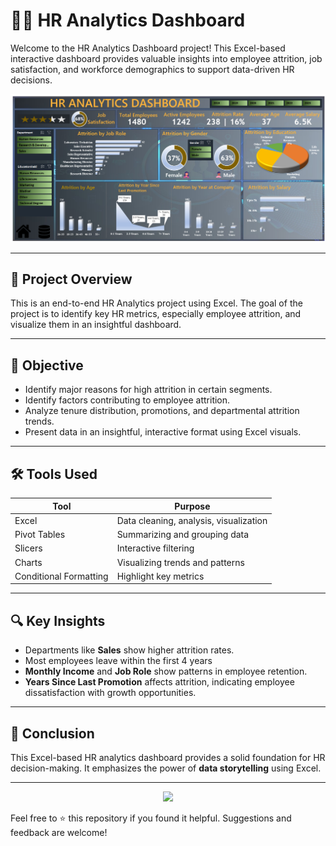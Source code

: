 # 🧑‍💼 HR Analytics Dashboard 

Welcome to the HR Analytics Dashboard project! This Excel-based interactive dashboard provides valuable insights into employee attrition, job satisfaction, and workforce demographics to support data-driven HR decisions.


![HR Dashboard](HR%20Dashboard.png)


---

## 📌 Project Overview


This is an end-to-end HR Analytics project using Excel. The goal of the project is to identify key HR metrics, especially employee attrition, and visualize them in an insightful dashboard.

---

## 🎯 Objective

- Identify major reasons for high attrition in certain segments.
- Identify factors contributing to employee attrition.
- Analyze tenure distribution, promotions, and departmental attrition trends.
- Present data in an insightful, interactive format using Excel visuals.


---

## 🛠️ Tools Used

| Tool       | Purpose                              |
|------------|--------------------------------------|
| Excel      | Data cleaning, analysis, visualization |
| Pivot Tables | Summarizing and grouping data       |
| Slicers    | Interactive filtering                 |
| Charts     | Visualizing trends and patterns       |
| Conditional Formatting | Highlight key metrics     |

---

## 🔍 Key Insights

- Departments like **Sales** show higher attrition rates.
- Most employees leave within the first 4 years  
- **Monthly Income** and **Job Role** show patterns in employee retention.
- **Years Since Last Promotion** affects attrition, indicating employee dissatisfaction with growth opportunities.
  
---
## 📌 Conclusion

This Excel-based HR analytics dashboard provides a solid foundation for HR decision-making. It emphasizes the power of **data storytelling** using  Excel.

---

<p align="center">
  <img src="https://capsule-render.vercel.app/api?type=waving&color=gradient&height=150&section=footer&text=Thanks%20for%20Visiting!&fontSize=30&fontAlign=middle" />
</p>




Feel free to ⭐ this repository if you found it helpful. Suggestions and feedback are welcome!

